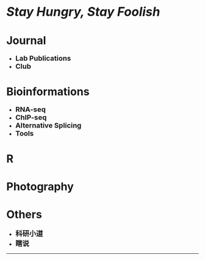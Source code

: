 <style>
	<!-- 去除页面超链接下划线 -->
	a {text-decoration: none}
	<!-- 设置链接点击前后一致 -->
	a:link {color: #34495E}
	a:visited {color: #34495E}
</style>

<i class="fa fa-grin-squint-tears fa-4x"><font size=6>  **Stay Hungry, Stay Foolish**</font></i>
# Journal
 - <font size=4>**Lab Publications**</font>
 - <font size=4>**Club**</font>

# Bioinformations
 - <font size=4>**RNA-seq**</font>
 - <font size=4>**ChIP-seq**</font>
 - <font size=4>**Alternative Splicing**</font>
 - <font size=4>**Tools**</font>
 
# R

# Photography

# Others
 - <font size=4>**科研小道**</font>
 - <font size=4>**瞎说**</font>


***


<!-- Font Awesome icos -->
<script src="https://kit.fontawesome.com/c4fad3abee.js" crossorigin="anonymous"></script>